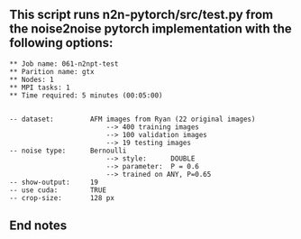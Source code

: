  
## This script runs n2n-pytorch/src/test.py from the noise2noise pytorch implementation with the following options:
	
	** Job name: 061-n2npt-test
	** Parition name: gtx
	** Nodes: 1
	** MPI tasks: 1
	** Time required: 5 minutes (00:05:00)


	-- dataset: 		AFM images from Ryan (22 original images)
							--> 400 training images
							--> 100 validation images
							--> 19 testing images
	-- noise type: 		Bernoulli
					 		--> style: 		DOUBLE
							--> parameter: 	P = 0.6
							--> trained on ANY, P=0.65
	-- show-output:		19
	-- use cuda:		TRUE
	-- crop-size:		128 px

## End notes
